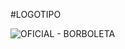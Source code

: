 #LOGOTIPO

![OFICIAL - BORBOLETA](https://github.com/user-attachments/assets/56386311-9e79-4689-80f9-3c76505a848a) 
